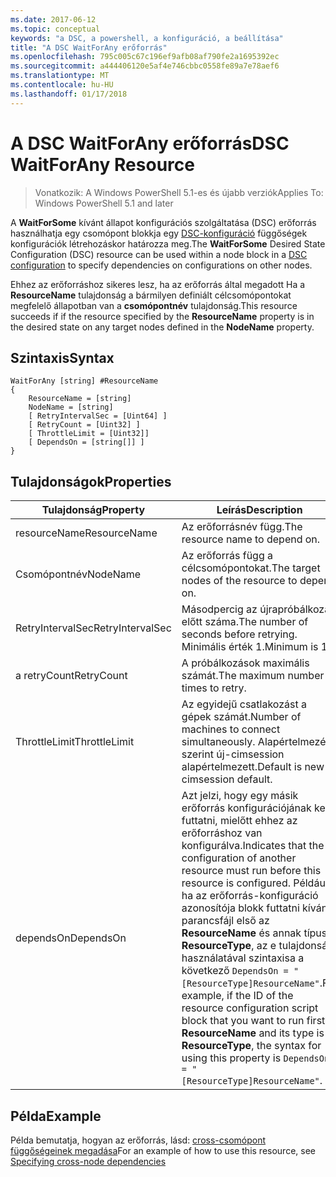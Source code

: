 ```yaml
---
ms.date: 2017-06-12
ms.topic: conceptual
keywords: "a DSC, a powershell, a konfiguráció, a beállítása"
title: "A DSC WaitForAny erőforrás"
ms.openlocfilehash: 795c005c67c196ef9afb08af790fe2a1695392ec
ms.sourcegitcommit: a444406120e5af4e746cbbc0558fe89a7e78aef6
ms.translationtype: MT
ms.contentlocale: hu-HU
ms.lasthandoff: 01/17/2018
---
```

# <a name="dsc-waitforany-resource"></a><span data-ttu-id="e8cbb-103">A DSC WaitForAny erőforrás</span><span class="sxs-lookup"><span data-stu-id="e8cbb-103">DSC WaitForAny Resource</span></span>

> <span data-ttu-id="e8cbb-104">Vonatkozik: A Windows PowerShell 5.1-es és újabb verziók</span><span class="sxs-lookup"><span data-stu-id="e8cbb-104">Applies To: Windows PowerShell 5.1 and later</span></span>

<span data-ttu-id="e8cbb-105">A **WaitForSome** kívánt állapot konfigurációs szolgáltatása (DSC) erőforrás használhatja egy csomópont blokkja egy [DSC-konfiguráció](configurations.md) függőségek konfigurációk létrehozáskor határozza meg.</span><span class="sxs-lookup"><span data-stu-id="e8cbb-105">The **WaitForSome** Desired State Configuration (DSC) resource can be used within a node block in a [DSC configuration](configurations.md) to specify dependencies on configurations on other nodes.</span></span>

<span data-ttu-id="e8cbb-106">Ehhez az erőforráshoz sikeres lesz, ha az erőforrás által megadott Ha a **ResourceName** tulajdonság a bármilyen definiált célcsomópontokat megfelelő állapotban van a **csomópontnév** tulajdonság.</span><span class="sxs-lookup"><span data-stu-id="e8cbb-106">This resource succeeds if if the resource specified by the **ResourceName** property is in the desired state on any target nodes defined in the **NodeName** property.</span></span>


## <a name="syntax"></a><span data-ttu-id="e8cbb-107">Szintaxis</span><span class="sxs-lookup"><span data-stu-id="e8cbb-107">Syntax</span></span>

```
WaitForAny [string] #ResourceName
{
    ResourceName = [string]
    NodeName = [string]
    [ RetryIntervalSec = [Uint64] ]
    [ RetryCount = [Uint32] ] 
    [ ThrottleLimit = [Uint32]]
    [ DependsOn = [string[]] ]
}
```

## <a name="properties"></a><span data-ttu-id="e8cbb-108">Tulajdonságok</span><span class="sxs-lookup"><span data-stu-id="e8cbb-108">Properties</span></span>

|  <span data-ttu-id="e8cbb-109">Tulajdonság</span><span class="sxs-lookup"><span data-stu-id="e8cbb-109">Property</span></span>  |  <span data-ttu-id="e8cbb-110">Leírás</span><span class="sxs-lookup"><span data-stu-id="e8cbb-110">Description</span></span>   | 
|---|---| 
| <span data-ttu-id="e8cbb-111">resourceName</span><span class="sxs-lookup"><span data-stu-id="e8cbb-111">ResourceName</span></span>| <span data-ttu-id="e8cbb-112">Az erőforrásnév függ.</span><span class="sxs-lookup"><span data-stu-id="e8cbb-112">The resource name to depend on.</span></span>| 
| <span data-ttu-id="e8cbb-113">Csomópontnév</span><span class="sxs-lookup"><span data-stu-id="e8cbb-113">NodeName</span></span>| <span data-ttu-id="e8cbb-114">Az erőforrás függ a célcsomópontokat.</span><span class="sxs-lookup"><span data-stu-id="e8cbb-114">The target nodes of the resource to depend on.</span></span>| 
| <span data-ttu-id="e8cbb-115">RetryIntervalSec</span><span class="sxs-lookup"><span data-stu-id="e8cbb-115">RetryIntervalSec</span></span>| <span data-ttu-id="e8cbb-116">Másodpercig az újrapróbálkozás előtt száma.</span><span class="sxs-lookup"><span data-stu-id="e8cbb-116">The number of seconds before retrying.</span></span> <span data-ttu-id="e8cbb-117">Minimális érték 1.</span><span class="sxs-lookup"><span data-stu-id="e8cbb-117">Minimum is 1.</span></span>| 
| <span data-ttu-id="e8cbb-118">a retryCount</span><span class="sxs-lookup"><span data-stu-id="e8cbb-118">RetryCount</span></span>| <span data-ttu-id="e8cbb-119">A próbálkozások maximális számát.</span><span class="sxs-lookup"><span data-stu-id="e8cbb-119">The maximum number of times to retry.</span></span>| 
| <span data-ttu-id="e8cbb-120">ThrottleLimit</span><span class="sxs-lookup"><span data-stu-id="e8cbb-120">ThrottleLimit</span></span>| <span data-ttu-id="e8cbb-121">Az egyidejű csatlakozást a gépek számát.</span><span class="sxs-lookup"><span data-stu-id="e8cbb-121">Number of machines to connect simultaneously.</span></span> <span data-ttu-id="e8cbb-122">Alapértelmezés szerint új-cimsession alapértelmezett.</span><span class="sxs-lookup"><span data-stu-id="e8cbb-122">Default is new-cimsession default.</span></span>| 
| <span data-ttu-id="e8cbb-123">dependsOn</span><span class="sxs-lookup"><span data-stu-id="e8cbb-123">DependsOn</span></span> | <span data-ttu-id="e8cbb-124">Azt jelzi, hogy egy másik erőforrás konfigurációjának kell futtatni, mielőtt ehhez az erőforráshoz van konfigurálva.</span><span class="sxs-lookup"><span data-stu-id="e8cbb-124">Indicates that the configuration of another resource must run before this resource is configured.</span></span> <span data-ttu-id="e8cbb-125">Például, ha az erőforrás-konfiguráció azonosítója blokk futtatni kívánt parancsfájl első az __ResourceName__ és annak típusa __ResourceType__, az e tulajdonság használatával szintaxisa a következő `DependsOn = "[ResourceType]ResourceName"`.</span><span class="sxs-lookup"><span data-stu-id="e8cbb-125">For example, if the ID of the resource configuration script block that you want to run first is __ResourceName__ and its type is __ResourceType__, the syntax for using this property is `DependsOn = "[ResourceType]ResourceName"`.</span></span>|


## <a name="example"></a><span data-ttu-id="e8cbb-126">Példa</span><span class="sxs-lookup"><span data-stu-id="e8cbb-126">Example</span></span>

<span data-ttu-id="e8cbb-127">Példa bemutatja, hogyan az erőforrás, lásd: [cross-csomópont függőségeinek megadása](crossNodeDependencies.md)</span><span class="sxs-lookup"><span data-stu-id="e8cbb-127">For an example of how to use this resource, see [Specifying cross-node dependencies](crossNodeDependencies.md)</span></span>


